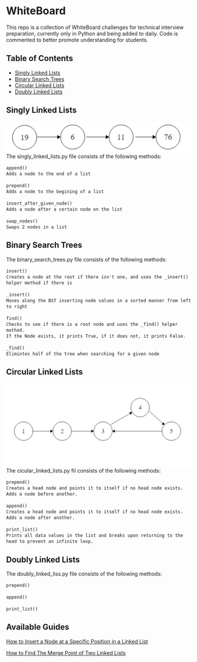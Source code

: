 # WhiteBoard
This repo is a collection of WhiteBoard challenges for technical interview preparation, currently only in Python and being added to daily. Code is commented to better promote understanding for students.


## Table of Contents
* [Singly Linked Lists](#singly-linked-lists)
* [Binary Search Trees](#binary-search-trees)
* [Circular Linked Lists](#circular-linked-lists)
* [Doubly Linked Lists](#doubly-linked-lists)


## Singly Linked Lists
![singly linked list](/images/singly_linked_list.png)
The singly_linked_lists.py file consists of the following methods:

```
append()
Adds a node to the end of a list

prepend()
Adds a node to the begining of a list

insert_after_given_node()
Adds a node after a certain node on the list

swap_nodes()
Swaps 2 nodes in a list

```
## Binary Search Trees
The binary_search_trees.py file consists of the following methods:

```
insert()
Creates a node at the root if there isn't one, and uses the _insert() helper method if there is

_insert()
Moves along the BST inserting node values in a sorted manner from left to right

find()
Checks to see if there is a root node and uses the _find() helper method. 
If the Node exists, it prints True, if it does not, it prints False.

_find()
Elimintes half of the tree when searching for a given node

```
## Circular Linked Lists
![circular linked list](/images/circular_linked_list.png)
The cicular_linked_lists.py fil consists of the following methods:

```
prepend()
Creates a head node and points it to itself if no head node exists. Adds a node before another.

append()
Creates a head node and points it to itself if no head node exists. Adds a node after another.

print_list()
Prints all data values in the list and breaks upon returning to the head to prevent an infinite loop.

```

## Doubly Linked Lists
The doubly_linked_liss.py file consists of the following methods:

```
prepend()

append()

print_list()

```


## Available Guides

[How to Insert a Node at a Specific Position in a Linked List](https://levelup.gitconnected.com/how-to-insert-a-node-at-a-specific-position-in-a-linked-list-2abc783a578b)

[How to Find The Merge Point of Two Linked Lists](https://levelup.gitconnected.com/how-to-find-the-merge-point-of-two-linked-lists-ba55a129caa2)
